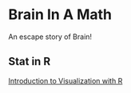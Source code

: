 # Brain In A Math

An escape story of Brain!

## Stat in R
[Introduction to Visualization with R](Lab2_Read_Cleaned_Plotted.html)
